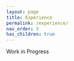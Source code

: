 ```yaml
---
layout: page
title: Experience
permalink: /experience/
nav_order: 3
has_children: true
---
```


Work in Progress
